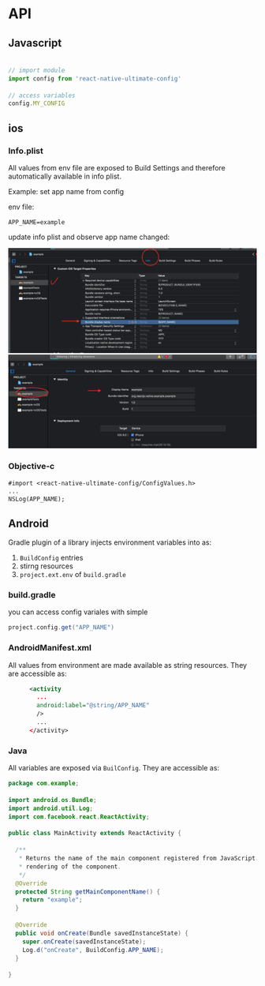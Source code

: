 # API

## Javascript

```javascript

// import module
import config from 'react-native-ultimate-config'

// access variables
config.MY_CONFIG
```

## ios


### Info.plist

All values from env file are exposed to Build Settings and therefore 
automatically available in info plist.

Example: set app name from config

env file:
```env
APP_NAME=example
```

update info plist and observe app name changed:

![update app name](./api.assets/ios.info.1.png)
![update app name](./api.assets/ios.info.2.png)

### Objective-c

```objc
#import <react-native-ultimate-config/ConfigValues.h>
...
NSLog(APP_NAME);
```

## Android

Gradle plugin of a library injects environment variables into as:

1. `BuildConfig` entries
1. stirng resources
1. `project.ext.env` of `build.gradle`

### build.gradle

you can access config variales with simple 

```gradle
project.config.get("APP_NAME")
```

### AndroidManifest.xml

All values from environment are made available as string resources.
They are accessible as:

```xml
      <activity
        ...
        android:label="@string/APP_NAME"
        />
        ...
      </activity>
```

### Java

All variables are exposed via `BuilConfig`. They are accessible as:

```java
package com.example;

import android.os.Bundle;
import android.util.Log;
import com.facebook.react.ReactActivity;

public class MainActivity extends ReactActivity {

  /**
   * Returns the name of the main component registered from JavaScript. This is used to schedule
   * rendering of the component.
   */
  @Override
  protected String getMainComponentName() {
    return "example";
  }

  @Override
  public void onCreate(Bundle savedInstanceState) {
    super.onCreate(savedInstanceState);
    Log.d("onCreate", BuildConfig.APP_NAME);
  }

}

```
